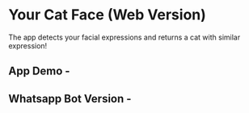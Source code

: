 # Your Cat Face (Web Version)

The app detects your facial expressions and returns a cat with similar expression!

## App Demo - 

## Whatsapp Bot Version - 
